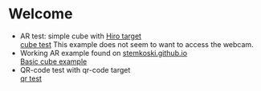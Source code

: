 # Welcome

- AR test: simple cube with [Hiro target](../data/HIRO.jpg)<br/>
[cube test](../ar-test.html "Test 001") This example does not seem to want to access the webcam.
- Working AR example found on [stemkoski.github.io](https://stemkoski.github.io)<br/>
[Basic cube example](../hello-cube.html "Basic cube example by stemkoski")
- QR-code test with qr-code target<br/>
[qr test](../qr-cube.html)